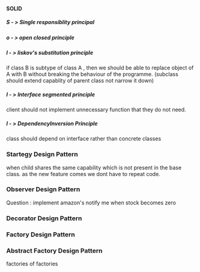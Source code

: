 #### SOLID
##### S - > Single responsiblity principal
##### o - > open closed principle
##### l - > liskov's substitution principle
if class B is subtype of class A , then we should be able to replace object of A 
with B without breaking the behaviour of the programme.
(subclass should extend capablity of parent class not narrow it down)

##### I - > Interface segmented principle
client should not implement unnecessary function that they do 
not need.

##### I - > DependencyInversion Principle
class should depend on interface rather than concrete classes

### Startegy Design Pattern
when child shares the same capability which is not present in the base class.
as the new feature comes we dont have to repeat code. 

### Observer Design Pattern
Question : implement amazon's notify me when stock becomes zero

### Decorator Design Pattern
### Factory Design Pattern
### Abstract Factory Design Pattern
factories of factories



